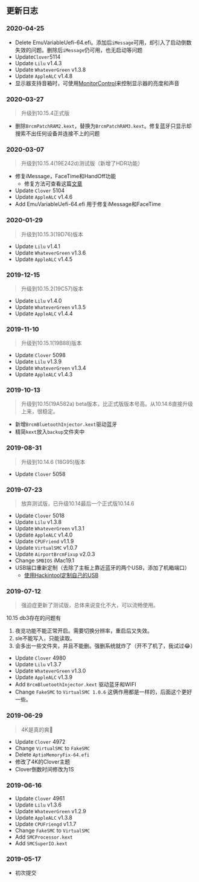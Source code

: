 ## 更新日志

### 2020-04-25

+   Delete EmuVariableUefi-64.efi。添加后`iMessage`可用，却引入了启动倒数失效的问题。删除后`iMessage`仍可用，也无启动等问题
+   Update`Clover`5114
+   Update `Lilu` v1.4.3
+   Update `WhateverGreen` v1.3.8
+   Update `AppleALC` v1.4.8
+   显示器支持音箱时，可使用[MonitorControl](https://github.com/the0neyouseek/MonitorControl)来控制显示器的亮度和声音

### 2020-03-27

> 升级到10.15.4正式版

+ 删除`BrcmPatchRAM2.kext`，替换为`BrcmPatchRAM3.kext`。修复蓝牙只显示却搜索不出任何设备并连接不上的问题

### 2020-03-07

> 升级到10.15.4(19E242d)测试版（新增了HDR功能）

+ 修复iMessage，FaceTime和HandOff功能
  + 修复方法可查看这篇[文章](https://younglele.cn/fix-iMessage-and-FaceTime-for-hackintosh/)
+ Update `Clover` 5104
+ Update `AppleALC` v1.4.6
+ Add EmuVariableUefi-64.efi 用于修复iMessage和FaceTime

### 2020-01-29

> 升级到10.15.3(19D76)版本

+ Update `Lilu` v1.4.1
+ Update `WhateverGreen` v1.3.6
+ Update `AppleALC` v1.4.5

### 2019-12-15

>  升级到10.15.2(19C57)版本

+ Update `Lilu` v1.4.0
+ Update `WhateverGreen` v1.3.5
+ Update `AppleALC` v1.4.4

### 2019-11-10

>  升级到10.15.1(19B88)版本

+ Update `Clover` 5098
+ Update `Lilu` v1.3.9
+ Update `WhateverGreen` v1.3.4
+ Update `AppleALC` v1.4.3

### 2019-10-13

> 升级到10.15(19A582a) beta版本，比正式版版本号高。从10.14.6直接升级上来，很稳定。

+ 新增`BrcmBluetoothInjector.kext`驱动蓝牙
+ 精简`kext`放入`backup`文件夹中

### 2019-08-31

> 升级到10.14.6 (18G95)版本

- Update `Clover` 5058

### 2019-07-23

> 放弃测试版，已升级10.14最后一个正式版10.14.6

- Update `Clover` 5018
- Update `Lilu` v1.3.8
- Update `WhateverGreen` v1.3.1
- Update `AppleALC` v1.4.0
- Update `CPUFriend` v1.1.9
- Update `VirtualSMC` v1.0.7
- Update `AirportBrcmFixup` v2.0.3
- Change `SMBIOS` iMac19.1
- USB端口重新定制（去除了主板上靠近蓝牙的两个USB，添加了机箱端口）
  - [使用Hackintool定制自己的USB](https://younglele.cn/post/use-hackintool-custom-made-usb3.0/)



### 2019-07-12

> 强迫症更新了测试版，总体来说变化不大，可以流畅使用。

10.15 db3存在的问题有

1. 夜览功能不能正常开启。需要切换分辨率，重启后又失效。
2. sle不能写入，只能读取。
3. 会多出一些文件夹，并且不能删。强删系统就炸了（开不了机了，我试过😂）



- Update `Clover` 4980
- Update `Lilu` v1.3.7
- Update `WhateverGreen` v1.3.0
- Update `AppleALC` v1.3.9
- Add `BrcmBluetoothInjector.kext` 驱动蓝牙和WIFI
- Change `FakeSMC` to `VirtualSMC 1.0.6` 这俩作用都是一样的，后面这个更好一些。



### 2019-06-29

> 4K是真的爽🤙

- Update `Clover` 4972
- Change  `VirtualSMC` to `FakeSMC`
- Delete `AptioMemoryFix-64.efi`
- 修改了4K的Clover主题
- Clover倒数时间修改为1S



### 2019-06-16

- Update `Clover` 4961
- Update `Lilu` v1.3.6
- Update `WhateverGreen` v1.2.9
- Update `AppleALC` v1.3.8
- Update `CPUFriengd` v1.1.7
- Change `FakeSMC` to `VirtualSMC`
- Add `SMCProcessor.kext`
- Add `SMCSuperIO.kext`



### 2019-05-17

- 初次提交 